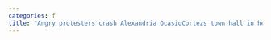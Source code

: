 ```yaml
---
categories: f
title: "Angry protesters crash Alexandria OcasioCortezs town hall in her own home district"
---
```

